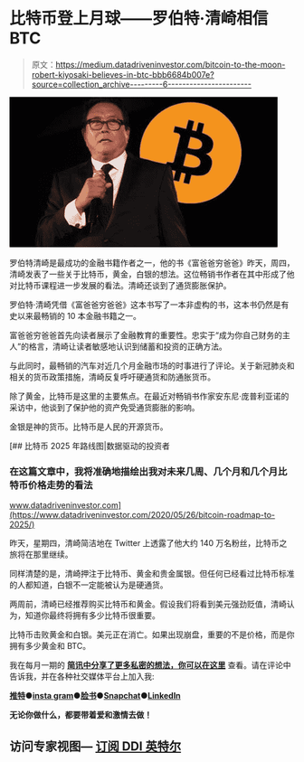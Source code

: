 # 比特币登上月球——罗伯特·清崎相信 BTC

> 原文：<https://medium.datadriveninvestor.com/bitcoin-to-the-moon-robert-kiyosaki-believes-in-btc-bbb6684b007e?source=collection_archive---------6----------------------->

![](img/99053a24cd79f36113bc0f8fbbaa36ae.png)

罗伯特清崎是最成功的金融书籍作者之一，他的书《富爸爸穷爸爸》昨天，周四，清崎发表了一些关于比特币，黄金，白银的想法。这位畅销书作者在其中形成了他对比特币课程进一步发展的看法。清崎还谈到了通货膨胀保护。

罗伯特·清崎凭借《富爸爸穷爸爸》这本书写了一本非虚构的书，这本书仍然是有史以来最畅销的 10 本金融书籍之一。

富爸爸穷爸爸首先向读者展示了金融教育的重要性。忠实于“成为你自己财务的主人”的格言，清崎让读者敏感地认识到储蓄和投资的正确方法。

与此同时，最畅销的汽车对近几个月金融市场的时事进行了评论。关于新冠肺炎和相关的货币政策措施，清崎反复呼吁硬通货和防通胀货币。

除了黄金，比特币是这里的主要焦点。在最近对畅销书作家安东尼·庞普利亚诺的采访中，他谈到了保护他的资产免受通货膨胀的影响。

金银是神的货币。比特币是人民的开源货币。

[](https://www.datadriveninvestor.com/2020/05/26/bitcoin-roadmap-to-2025/) [## 比特币 2025 年路线图|数据驱动的投资者

### 在这篇文章中，我将准确地描绘出我对未来几周、几个月和几个月比特币价格走势的看法

www.datadriveninvestor.com](https://www.datadriveninvestor.com/2020/05/26/bitcoin-roadmap-to-2025/) 

昨天，星期四，清崎简洁地在 Twitter 上透露了他大约 140 万名粉丝，比特币之旅将在那里继续。

同样清楚的是，清崎押注于比特币、黄金和贵金属银。但任何已经看过比特币标准的人都知道，白银不一定能被认为是硬通货。

两周前，清崎已经推荐购买比特币和黄金。假设我们将看到美元强劲贬值，清崎认为，知道你最终将拥有多少比特币很重要。

比特币击败黄金和白银。美元正在消亡。如果出现崩盘，重要的不是价格，而是你拥有多少黄金和 BTC。

我在每月一期的 [**简讯中分享了更多私密的想法，你可以在这里**](https://mailchi.mp/bf8f8e8ed697/keep-in-touch-with-lukas) 查看。请在评论中告诉我，并在各种社交媒体平台上加入我:

[**推特**](https://twitter.com/WiesfleckerL)●[**insta gram**](https://www.instagram.com/lukaswiesflecker/)●[**脸书**](https://www.facebook.com/lukaswiesfleckerr)●[**Snapchat**](https://www.snapchat.com/add/luggooo)**●[**LinkedIn**](https://www.linkedin.com/in/lukas-wiesflecker-1b11251a5/)**

**无论你做什么，都要带着爱和激情去做！**

## **访问专家视图— [订阅 DDI 英特尔](https://datadriveninvestor.com/ddi-intel)**